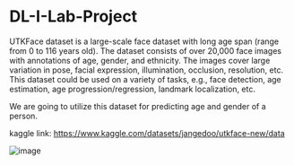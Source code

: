 # DL-I-Lab-Project

UTKFace dataset is a large-scale face dataset with long age span (range from 0 to 116 years old). The dataset consists of over 20,000 face images with annotations of age, gender, and ethnicity. The images cover large variation in pose, facial expression, illumination, occlusion, resolution, etc. This dataset could be used on a variety of tasks, e.g., face detection, age estimation, age progression/regression, landmark localization, etc.

We are going to utilize this dataset for predicting age and gender of a person.


kaggle link: https://www.kaggle.com/datasets/jangedoo/utkface-new/data

![image](https://github.com/Kushoza8/DL-I-Lab-Project/assets/115579530/7b792433-e82f-4e8d-9aaa-8bb7633010ee)

